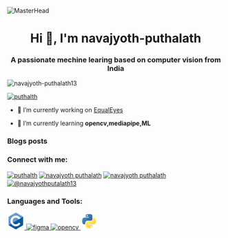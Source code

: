 ![MasterHead](https://user-images.githubusercontent.com/74038190/225813708-98b745f2-7d22-48cf-9150-083f1b00d6c9.gif)
<h1 align="center">Hi 👋, I'm navajyoth-puthalath</h1>
<h3 align="center">A passionate mechine learing based on computer vision from India</h3>

<p align="left"> <img src="https://komarev.com/ghpvc/?username=navajyoth-puthalath13&label=Profile%20views&color=0e75b6&style=flat" alt="navajyoth-puthalath13" /> </p>

<p align="left"> <a href="https://twitter.com/puthalth" target="blank"><img src="https://img.shields.io/twitter/follow/puthalth?logo=twitter&style=for-the-badge" alt="puthalth" /></a> </p>

- 🔭 I’m currently working on [EqualEyes](https://github.com/navajyoth-puthalath13/EqualEyes)

- 🌱 I’m currently learning **opencv,mediapipe,ML**

### Blogs posts
<!-- BLOG-POST-LIST:START -->
<!-- BLOG-POST-LIST:END -->

<h3 align="left">Connect with me:</h3>
<p align="left">
<a href="https://twitter.com/puthalth" target="blank"><img align="center" src="https://raw.githubusercontent.com/rahuldkjain/github-profile-readme-generator/master/src/images/icons/Social/twitter.svg" alt="puthalth" height="30" width="40" /></a>
<a href="https://linkedin.com/in/navajyoth puthalath" target="blank"><img align="center" src="https://raw.githubusercontent.com/rahuldkjain/github-profile-readme-generator/master/src/images/icons/Social/linked-in-alt.svg" alt="navajyoth puthalath" height="30" width="40" /></a>
<a href="https://www.behance.net/navajyoth puthalath" target="blank"><img align="center" src="https://raw.githubusercontent.com/rahuldkjain/github-profile-readme-generator/master/src/images/icons/Social/behance.svg" alt="navajyoth puthalath" height="30" width="40" /></a>
<a href="https://medium.com/@navajyothputalath13" target="blank"><img align="center" src="https://raw.githubusercontent.com/rahuldkjain/github-profile-readme-generator/master/src/images/icons/Social/medium.svg" alt="@navajyothputalath13" height="30" width="40" /></a>
</p>

<h3 align="left">Languages and Tools:</h3>
<p align="left"> <a href="https://www.cprogramming.com/" target="_blank" rel="noreferrer"> <img src="https://raw.githubusercontent.com/devicons/devicon/master/icons/c/c-original.svg" alt="c" width="40" height="40"/> </a> <a href="https://www.figma.com/" target="_blank" rel="noreferrer"> <img src="https://www.vectorlogo.zone/logos/figma/figma-icon.svg" alt="figma" width="40" height="40"/> </a> <a href="https://opencv.org/" target="_blank" rel="noreferrer"> <img src="https://www.vectorlogo.zone/logos/opencv/opencv-icon.svg" alt="opencv" width="40" height="40"/> </a> <a href="https://www.python.org" target="_blank" rel="noreferrer"> <img src="https://raw.githubusercontent.com/devicons/devicon/master/icons/python/python-original.svg" alt="python" width="40" height="40"/> </a> </p>
